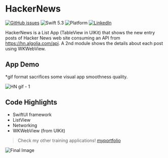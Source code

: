 # HackerNews

[![GitHub issues](https://img.shields.io/github/issues/santirodriguezaffonso/To-Do-List-iOS?logo=github)](https://github.com/santirodriguezaffonso/To-Do-List-iOS/issues)
![Swift 5.3](https://img.shields.io/badge/Swift-5.6-orange.svg?style=flat)
![Platform](https://img.shields.io/badge/plataform-iOS-white)
[![LinkedIn](https://img.shields.io/badge/LinkedIn-santiagorodriguezaffonso-blue)](https://www.linkedin.com/in/santiagorodriguezaffonso/)

HackerNews is a List App (TableView in UIKit) that shows the new entry posts of Hacker News web site consuming an API from https://hn.algolia.com/api. A 2nd module shows the details about each post using WKWebView.

## App Demo
 *gif format sacrifices some visual app smoothness quality.
 
![HN gif - 1](https://user-images.githubusercontent.com/100100565/172875152-f4e3034c-8e48-46c6-ad48-b803c2e173c4.gif)


## Code Highlights

- SwiftUI framework
- ListView
- Networking
- WKWebView (from UIKit)

>Check my other training applications! [myportfolio](https://santiagorodriguezaffonso.notion.site/App-Portfolio-ea7f8e9bdac84c2c81541781a1e92668)

![Final Image](https://user-images.githubusercontent.com/100100565/172270362-2ff7b9f2-9678-458d-ac36-f5e4f3f7a772.png)

